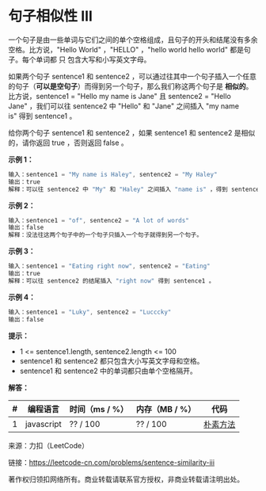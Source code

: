 # 句子相似性 III

一个句子是由一些单词与它们之间的单个空格组成，且句子的开头和结尾没有多余空格。比方说，"Hello World" ，"HELLO" ，"hello world hello world" 都是句子。每个单词都 只 包含大写和小写英文字母。

如果两个句子 sentence1 和 sentence2 ，可以通过往其中一个句子插入一个任意的句子（**可以是空句子**）而得到另一个句子，那么我们称这两个句子是 **相似的**。比方说，sentence1 = "Hello my name is Jane" 且 sentence2 = "Hello Jane" ，我们可以往 sentence2 中 "Hello" 和 "Jane" 之间插入 "my name is" 得到 sentence1 。

给你两个句子 sentence1 和 sentence2 ，如果 sentence1 和 sentence2 是相似的，请你返回 true ，否则返回 false 。

**示例 1：**

``` javascript
输入：sentence1 = "My name is Haley", sentence2 = "My Haley"
输出：true
解释：可以往 sentence2 中 "My" 和 "Haley" 之间插入 "name is" ，得到 sentence1 。
```

**示例 2：**

``` javascript
输入：sentence1 = "of", sentence2 = "A lot of words"
输出：false
解释：没法往这两个句子中的一个句子只插入一个句子就得到另一个句子。
```

**示例 3：**

``` javascript
输入：sentence1 = "Eating right now", sentence2 = "Eating"
输出：true
解释：可以往 sentence2 的结尾插入 "right now" 得到 sentence1 。
```

**示例 4：**

``` javascript
输入：sentence1 = "Luky", sentence2 = "Lucccky"
输出：false
```

**提示：**

- 1 <= sentence1.length, sentence2.length <= 100
- sentence1 和 sentence2 都只包含大小写英文字母和空格。
- sentence1 和 sentence2 中的单词都只由单个空格隔开。

**解答：**

**#**|**编程语言**|**时间（ms / %）**|**内存（MB / %）**|**代码**
--|--|--|--|--
1|javascript|?? / 100|?? / 100|[朴素方法](./javascript/ac_v1.js)

来源：力扣（LeetCode）

链接：https://leetcode-cn.com/problems/sentence-similarity-iii

著作权归领扣网络所有。商业转载请联系官方授权，非商业转载请注明出处。
